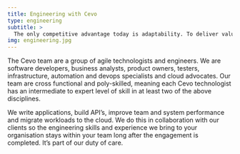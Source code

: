 ```yaml
---
title: Engineering with Cevo
type: engineering
subtitle: >
  The only competitive advantage today is adaptability. To deliver valuable new concepts and solutions faster than your competitors, organisations need the ability to rapidly deploy code to production, and then iterate based on customer feedback.
img: engineering.jpg
---
```



The Cevo team are a group of agile technologists and engineers. We are software developers, business analysts, product owners, testers, infrastructure, automation and devops specialists and cloud advocates. Our team are cross functional and poly-skilled, meaning each Cevo technologist has an intermediate to expert level of skill in at least two of the above disciplines.

We write applications, build API’s, improve team and system performance and migrate workloads to the cloud. We do this in collaboration with our clients so the engineering skills and experience we bring to your organisation stays within your team long after the engagement is completed. It’s part of our duty of care.
